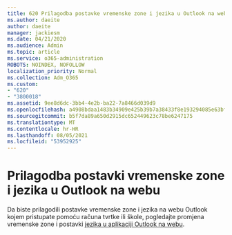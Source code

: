 ```yaml
---
title: 620 Prilagodba postavke vremenske zone i jezika u Outlook na webu
ms.author: daeite
author: daeite
manager: jackiesm
ms.date: 04/21/2020
ms.audience: Admin
ms.topic: article
ms.service: o365-administration
ROBOTS: NOINDEX, NOFOLLOW
localization_priority: Normal
ms.collection: Adm_O365
ms.custom:
- "620"
- "3800018"
ms.assetid: 9ee8d6dc-3bb4-4e2b-ba22-7a8466d039d9
ms.openlocfilehash: a4908bdaa1483b34909e425b39b7a38433f8e193294085e63bf08b267d967424
ms.sourcegitcommit: b5f7da89a650d2915dc652449623c78be6247175
ms.translationtype: MT
ms.contentlocale: hr-HR
ms.lasthandoff: 08/05/2021
ms.locfileid: "53952925"
---
```

# <a name="adjust-time-zone-and-language-settings-in-outlook-on-the-web"></a>Prilagodba postavki vremenske zone i jezika u Outlook na webu

Da biste prilagodili postavke vremenske zone i jezika na webu Outlook kojem pristupate pomoću računa tvrtke ili škole, pogledajte promjena vremenske zone i postavki [jezika u aplikaciji Outlook na webu](https://support.office.com/article/65239869-12e7-4a9d-bca1-76b0ad7ce273d).
  